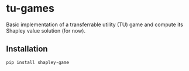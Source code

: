 # tu-games

Basic implementation of a transferrable utility (TU) game and compute its Shapley value solution (for now).

## Installation

`pip install shapley-game`
